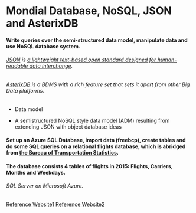 # Mondial Database, NoSQL, JSON and AsterixDB
#### Write queries over the semi-structured data model, manipulate data and use NoSQL database system.

###### [JSON](https://en.wikipedia.org/wiki/JSON) is [a lightweight text-based open standard designed for human-readable data interchange](https://courses.cs.washington.edu/courses/cse414/18au/lectures/lec12-json-sqlpp-small.pdf).
###### [AsterixDB](https://asterixdb.apache.org/docs/0.9.4/index.html) is a BDMS with a rich feature set that sets it apart from other Big Data platforms.
* Data model
- A semistructured NoSQL style data model (ADM) resulting from extending JSON with object database ideas

#### Set up an Azure SQL Database, import data (freebcp), create tables and do some SQL queries on a relational flights database, which is abridged from [the Bureau of Transportation Statistics](https://www.transtats.bts.gov/DL_SelectFields.asp?Table_ID=236&DB_Short_Name=On-Time).
#### The database consists 4 tables of flights in 2015: Flights, Carriers, Months and Weekdays.

###### SQL Server on Microsoft Azure. 

[Reference Website1](https://gitlab.cs.washington.edu/maas/cse414-2018au/blob/master/hw/hw5/hw5.md)
[Reference Website2](https://courses.cs.washington.edu/courses/cse414/18au/lectures/lec12-json-sqlpp-small.pdf)

